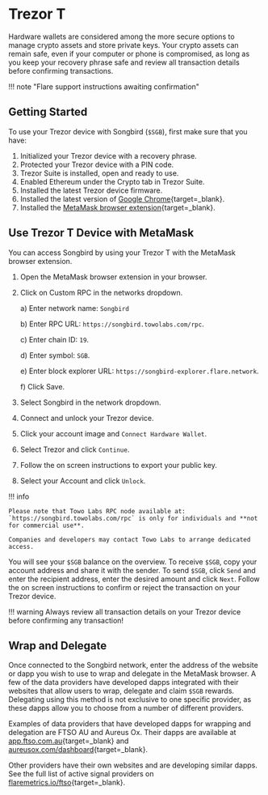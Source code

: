 # Trezor T

Hardware wallets are considered among the more secure options to manage crypto assets and store private keys.
Your crypto assets can remain safe, even if your computer or phone is compromised, as long as you keep your recovery phrase safe and review all transaction details before confirming transactions.

!!! note "Flare support instructions awaiting confirmation"

## Getting Started

To use your Trezor device with Songbird (`$SGB`), first make sure that you have:

1. Initialized your Trezor device with a recovery phrase.
2. Protected your Trezor device with a PIN code.
3. Trezor Suite is installed, open and ready to use.
4. Enabled Ethereum under the Crypto tab in Trezor Suite.
5. Installed the latest Trezor device firmware.
6. Installed the latest version of [Google Chrome](https://www.google.com/chrome/){target=_blank}.
7. Installed the [MetaMask browser extension](https://metamask.io/download.html){target=_blank}.

## Use Trezor T Device with MetaMask

You can access Songbird by using your Trezor T with the MetaMask browser extension.

1. Open the MetaMask browser extension in your browser.
2. Click on Custom RPC in the networks dropdown.

    a) Enter network name: `Songbird`

    b) Enter RPC URL: `https://songbird.towolabs.com/rpc`.

    c) Enter chain ID: `19`.

    d) Enter symbol: `SGB`.

    e) Enter block explorer URL: `https://songbird-explorer.flare.network`.

    f) Click Save.

3. Select Songbird in the network dropdown.
4. Connect and unlock your Trezor device.
5. Click your account image and `Connect Hardware Wallet`.
6. Select Trezor and click `Continue`.
7. Follow the on screen instructions to export your public key.
8. Select your Account and click `Unlock`.

!!! info

    Please note that Towo Labs RPC node available at: `https://songbird.towolabs.com/rpc` is only for individuals and **not for commercial use**.

    Companies and developers may contact Towo Labs to arrange dedicated access.

You will see your `$SGB` balance on the overview.
To receive `$SGB`, copy your account address and share it with the sender.
To send `$SGB`, click `Send` and enter the recipient address, enter the desired amount and click `Next`.
Follow the on screen instructions to confirm or reject the transaction on your Trezor device.

!!! warning
    Always review all transaction details on your Trezor device before confirming any transaction!

## Wrap and Delegate

Once connected to the Songbird network, enter the address of the website or dapp you wish to use to wrap and delegate in the MetaMask browser.
A few of the data providers have developed dapps integrated with their websites that allow users to wrap, delegate and claim `$SGB` rewards.
Delegating using this method is not exclusive to one specific provider, as these dapps allow you to choose from a number of different providers.

Examples of data providers that have developed dapps for wrapping and delegation are FTSO AU and Aureus Ox. Their dapps are available at [app.ftso.com.au](https://app.ftso.com.au/wrap){target=_blank} and [aureusox.com/dashboard](https://aureusox.com/dashboard){target=_blank}.

Other providers have their own websites and are developing similar dapps. See the full list of active signal providers on [flaremetrics.io/ftso](https://flaremetrics.io/ftso){target=_blank}.
